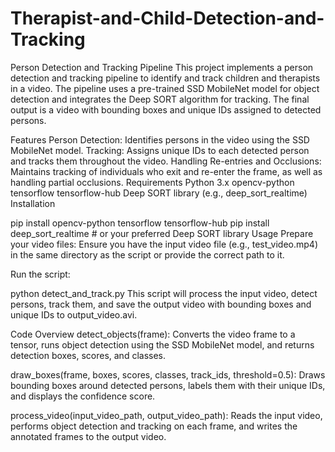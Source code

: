# Therapist-and-Child-Detection-and-Tracking


Person Detection and Tracking Pipeline
This project implements a person detection and tracking pipeline to identify and track children and therapists in a video. The pipeline uses a pre-trained SSD MobileNet model for object detection and integrates the Deep SORT algorithm for tracking. The final output is a video with bounding boxes and unique IDs assigned to detected persons.

Features
Person Detection: Identifies persons in the video using the SSD MobileNet model.
Tracking: Assigns unique IDs to each detected person and tracks them throughout the video.
Handling Re-entries and Occlusions: Maintains tracking of individuals who exit and re-enter the frame, as well as handling partial occlusions.
Requirements
Python 3.x
opencv-python
tensorflow
tensorflow-hub
Deep SORT library (e.g., deep_sort_realtime)
Installation


pip install opencv-python tensorflow tensorflow-hub
pip install deep_sort_realtime  # or your preferred Deep SORT library
Usage
Prepare your video files: Ensure you have the input video file (e.g., test_video.mp4) in the same directory as the script or provide the correct path to it.

Run the script:


python detect_and_track.py
This script will process the input video, detect persons, track them, and save the output video with bounding boxes and unique IDs to output_video.avi.

Code Overview
detect_objects(frame): Converts the video frame to a tensor, runs object detection using the SSD MobileNet model, and returns detection boxes, scores, and classes.

draw_boxes(frame, boxes, scores, classes, track_ids, threshold=0.5): Draws bounding boxes around detected persons, labels them with their unique IDs, and displays the confidence score.

process_video(input_video_path, output_video_path): Reads the input video, performs object detection and tracking on each frame, and writes the annotated frames to the output video.



